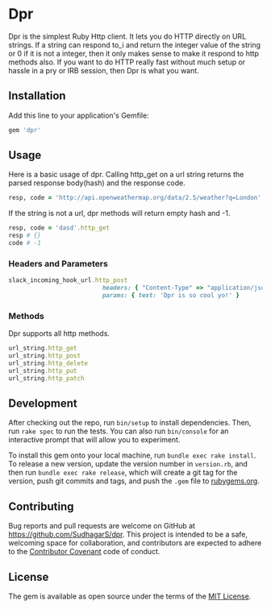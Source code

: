 # Dpr

Dpr is the simplest Ruby Http client. It lets you do HTTP directly on URL strings. If a string can respond to_i and return the integer value of the string or 0 if it is not a integer, then it only makes sense to make it respond to http methods also. If you want to do HTTP really fast without much setup or hassle in a pry or IRB session, then Dpr is what you want. 

## Installation

Add this line to your application's Gemfile:

```ruby
gem 'dpr'
```

## Usage
Here is a basic usage of dpr. Calling http_get on a url string returns the parsed response body(hash) and the response code. 

```ruby
resp, code = 'http://api.openweathermap.org/data/2.5/weather?q=London'.http_get
```

If the string is not a url, dpr methods will return empty hash and -1.

```ruby
resp, code = 'dasd'.http_get
resp # {}
code # -1
```

### Headers and Parameters

```ruby
slack_incoming_hook_url.http_post
                          headers: { "Content-Type" => "application/json" }, 
                          params: { text: 'Dpr is so cool yo!' }
```

### Methods

Dpr supports all http methods.

```ruby
url_string.http_get
url_string.http_post
url_string.http_delete
url_string.http_put
url_string.http_patch
```

## Development

After checking out the repo, run `bin/setup` to install dependencies. Then, run `rake spec` to run the tests. You can also run `bin/console` for an interactive prompt that will allow you to experiment.

To install this gem onto your local machine, run `bundle exec rake install`. To release a new version, update the version number in `version.rb`, and then run `bundle exec rake release`, which will create a git tag for the version, push git commits and tags, and push the `.gem` file to [rubygems.org](https://rubygems.org).

## Contributing

Bug reports and pull requests are welcome on GitHub at https://github.com/SudhagarS/dpr. This project is intended to be a safe, welcoming space for collaboration, and contributors are expected to adhere to the [Contributor Covenant](http://contributor-covenant.org) code of conduct.


## License

The gem is available as open source under the terms of the [MIT License](http://opensource.org/licenses/MIT).

